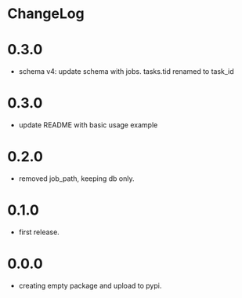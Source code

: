 # ChangeLog

# 0.3.0
- schema v4: update schema with jobs. tasks.tid renamed to task_id 


# 0.3.0
- update README with basic usage example

# 0.2.0
- removed job_path, keeping db only.

# 0.1.0
- first release.

# 0.0.0
- creating empty package and upload to pypi.
